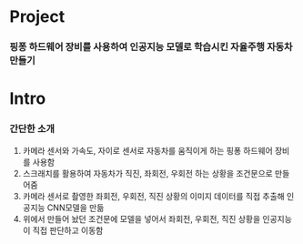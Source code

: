 # Project
### 핑퐁 하드웨어 장비를 사용하여 인공지능 모델로 학습시킨 자율주행 자동차 만들기

# Intro
### 간단한 소개
  1. 카메라 센서와 가속도, 자이로 센서로 자동차를 움직이게 하는 핑퐁 하드웨어 장비를 사용함
  2. 스크래치를 활용하여 자동차가 직진, 좌회전, 우회전 하는 상황을 조건문으로 만들어줌
  3. 카메라 센서로 촬영한 좌회전, 우회전, 직진 상황의 이미지 데이터를 직접 추출해 인공지능 CNN모델을 만듦
  4. 위에서 만들어 놨던 조건문에 모델을 넣어서 좌회전, 우회전, 직진 상황을 인공지능이 직접 판단하고 이동함
